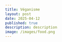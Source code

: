 ```yaml
---
title: Véganisme
layout: post
date: 2025-04-12
published: true
description: description
image: /images/food.png
---
```

